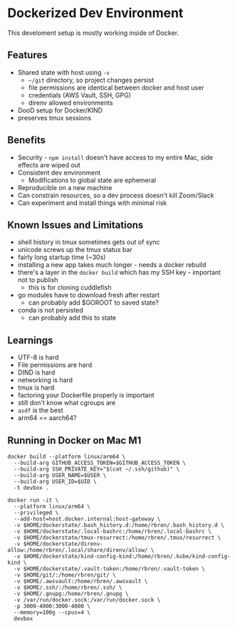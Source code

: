 # Dockerized Dev Environment
This develoment setup is mostly working inside of Docker.

## Features
* Shared state with host using `-v`
  * `~/git` directory, so project changes persist
  * file permissions are identical between docker and host user
  * credentials (AWS Vault, SSH, GPG)
  * direnv allowed environments
* DooD setup for Docker/KIND
* preserves tmux sessions

## Benefits
* Security - `npm install` doesn't have access to my entire Mac, side effects are wiped out
* Consistent dev environment
  * Modifications to global state are ephemeral
* Reproducible on a new machine
* Can constrain resources, so a dev process doesn't kill Zoom/Slack
* Can experiment and install things with minimal risk

## Known Issues and Limitations
* shell history in tmux sometimes gets out of sync
* unicode screws up the tmux status bar
* fairly long startup time (~30s)
* installing a new app takes much longer - needs a docker rebuild
* there's a layer in the `docker build` which has my SSH key - important not to publish
    * this is for cloning cuddlefish
* go modules have to download fresh after restart
  * can probably add $GOROOT to saved state?
* conda is not persisted
  * can probably add this to state

## Learnings
* UTF-8 is hard
* File permissions are hard
* DIND is hard
* networking is hard
* tmux is hard
* factoring your Dockerfile properly is important
* still don't know what cgroups are
* `asdf` is the best
* arm64 == aarch64?

## Running in Docker on Mac M1
```
docker build --platform linux/arm64 \
  --build-arg GITHUB_ACCESS_TOKEN=$GITHUB_ACCESS_TOKEN \
  --build-arg SSH_PRIVATE_KEY="$(cat ~/.ssh/github)" \
  --build-arg USER_NAME=$USER \
  --build-arg USER_ID=$UID \
  -t devbox .

docker run -it \
  --platform linux/arm64 \
  --privileged \
  --add-host=host.docker.internal:host-gateway \
  -v $HOME/dockerstate/.bash_history.d:/home/rbren/.bash_history.d \
  -v $HOME/dockerstate/.local-bashrc:/home/rbren/.local-bashrc \
  -v $HOME/dockerstate/tmux-resurrect:/home/rbren/.tmux/resurrect \
  -v $HOME/dockerstate/direnv-allow:/home/rbren/.local/share/direnv/allow/ \
  -v $HOME/dockerstate/kind-config-kind:/home/rbren/.kube/kind-config-kind \
  -v $HOME/dockerstate/.vault-token:/home/rbren/.vault-token \
  -v $HOME/git/:/home/rbren/git/ \
  -v $HOME/.awsvault:/home/rbren/.awsvault \
  -v $HOME/.ssh/:/home/rbren/.ssh/ \
  -v $HOME/.gnupg:/home/rbren/.gnupg \
  -v /var/run/docker.sock:/var/run/docker.sock \
  -p 3000-4000:3000-4000 \
  --memory=100g --cpus=4 \
  devbox
```
